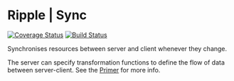 # Ripple | Sync
[![Coverage Status](https://coveralls.io/repos/rijs/sync/badge.svg?branch=master&service=github)](https://coveralls.io/github/rijs/sync?branch=master)
[![Build Status](https://travis-ci.org/rijs/sync.svg)](https://travis-ci.org/rijs/sync)

Synchronises resources between server and client whenever they change.

The server can specify transformation functions to define the flow of data between server-client. See the [Primer](https://github.com/rijs/docs/blob/master/primer.md#5-sync) for more info.